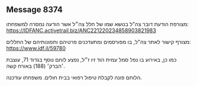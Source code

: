 ## Message 8374

מצורפת הודעת דובר צה"ל בנושא שמו של חלל צה״ל אשר הודעה נמסרה למשפחתו: https://IDFANC.activetrail.biz/ANC221220234858903821983

מצורף קישור לאתר צה"ל, בו מפורסמים ומתעדכנים פרטיהם ותמונותיהם של החללים:
https://www.idf.il/59780

כמו כן, באירוע בו נפל סמל עמית הוד זיו ז״ל, נפצע לוחם נוסף בגדוד 71, עוצבת ׳הברק׳ (188) באורח קשה.

הלוחם פונה לקבלת טיפול רפואי בבית חולים. משפחתו עודכנה.

